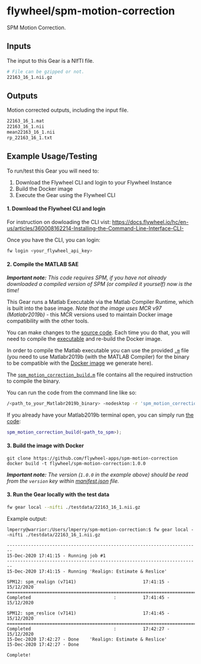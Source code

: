 # flywheel/spm-motion-correction

SPM Motion Correction.

## Inputs
The input to this Gear is a NIfTI file.

```bash
# File can be gzipped or not.
22163_16_1.nii.gz
```

## Outputs
Motion corrected outputs, including the input file.

```bash
22163_16_1.mat
22163_16_1.nii
mean22163_16_1.nii
rp_22163_16_1.txt
```

## Example Usage/Testing

To run/test this Gear you will need to:
1. Download the Flywheel CLI and login to your Flywheel Instance 
2. Build the Docker image 
3. Execute the Gear using the Flywheel CLI


#### 1. Download the Flywheel CLI and login
For instruction on dowloading the CLI vist: https://docs.flywheel.io/hc/en-us/articles/360008162214-Installing-the-Command-Line-Interface-CLI-

Once you have the CLI, you can login:
```bash
fw login <your_flywheel_api_key>
```

#### 2. Compile the MATLAB SAE
___Important note:__ This code requires SPM, if you have not already downloaded a compiled version of SPM (or compiled it yourself) now is the time!_ 

This Gear runs a Matlab Executable via the Matlab Compiler Runtime, which is built into the base image. _Note that the image uses MCR v97 (Matlabr2019b)_ - this MCR versions used to maintain Docker image compatibility with the other tools.

You can make changes to the [source code](src/spm_motion_correction_build.m). Each time you do that, you will need to compile the [executable](src/bin) and re-build the Docker image. 

In order to compile the Matlab executable you can use the provided [`.m`](src/spm_motion_correction_build.m) file (you need to use Matlabr2019b (with the MATLAB Compiler) for the binary to be compatible with the [Docker image](Dockerfile) we generate here). 

The [`spm_motion_correction_build.m`](src/spm_motion_correction_build.m) file contains all the required instruction to compile the binary. 

You can run the code from the command line like so:
```bash
/<path_to_your_Matlabr2019b_binary> -nodesktop -r 'spm_motion_correction_build.m'
```

If you already have your Matlab2019b terminal open, you can simply run [the code](src/spm_motion_correction_build.m):
```Matlab
spm_motion_correction_build(<path_to_spm>);

```


#### 3. Build the image with Docker
```#bash
git clone https://github.com/flywheel-apps/spm-motion-correction
docker build -t flywheel/spm-motion-correction:1.0.0
```
___Important note:__ The version (`1.0.0` in the example above) should be read from the `version` key within [manifest.json](manifest.json) file._

#### 3. Run the Gear locally with the test data
```bash
fw gear local --nifti ./testdata/22163_16_1.nii.gz

```
Example output:

```
lmperry@warrior:/Users/lmperry/spm-motion-correction:$ fw gear local --nifti ./testdata/22163_16_1.nii.gz

------------------------------------------------------------------------
15-Dec-2020 17:41:15 - Running job #1
------------------------------------------------------------------------
15-Dec-2020 17:41:15 - Running 'Realign: Estimate & Reslice'

SPM12: spm_realign (v7141)                         17:41:15 - 15/12/2020
========================================================================
Completed                               :          17:41:45 - 15/12/2020

SPM12: spm_reslice (v7141)                         17:41:45 - 15/12/2020
========================================================================
Completed                               :          17:42:27 - 15/12/2020
15-Dec-2020 17:42:27 - Done    'Realign: Estimate & Reslice'
15-Dec-2020 17:42:27 - Done

Complete!


```

